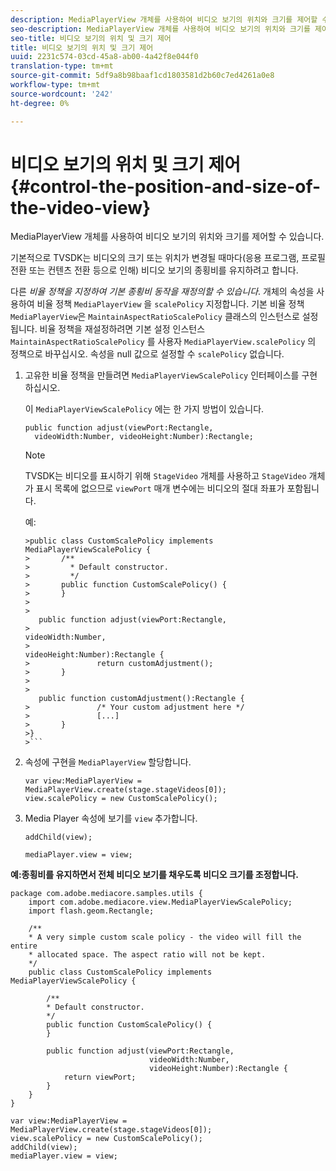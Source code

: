 ```yaml
---
description: MediaPlayerView 개체를 사용하여 비디오 보기의 위치와 크기를 제어할 수 있습니다.
seo-description: MediaPlayerView 개체를 사용하여 비디오 보기의 위치와 크기를 제어할 수 있습니다.
seo-title: 비디오 보기의 위치 및 크기 제어
title: 비디오 보기의 위치 및 크기 제어
uuid: 2231c574-03cd-45a8-ab00-4a42f8e044f0
translation-type: tm+mt
source-git-commit: 5df9a8b98baaf1cd1803581d2b60c7ed4261a0e8
workflow-type: tm+mt
source-wordcount: '242'
ht-degree: 0%

---
```



# 비디오 보기의 위치 및 크기 제어{#control-the-position-and-size-of-the-video-view}

MediaPlayerView 개체를 사용하여 비디오 보기의 위치와 크기를 제어할 수 있습니다.

기본적으로 TVSDK는 비디오의 크기 또는 위치가 변경될 때마다(응용 프로그램, 프로필 전환 또는 컨텐츠 전환 등으로 인해) 비디오 보기의 종횡비를 유지하려고 합니다.

다른 *비율 정책을 지정하여 기본 종횡비 동작을 재정의할 수 있습니다*. 개체의 속성을 사용하여 비율 정책 `MediaPlayerView` 을 `scalePolicy` 지정합니다. 기본 비율 정책 `MediaPlayerView`은 `MaintainAspectRatioScalePolicy` 클래스의 인스턴스로 설정됩니다. 비율 정책을 재설정하려면 기본 설정 인스턴스 `MaintainAspectRatioScalePolicy` 를 사용자 `MediaPlayerView.scalePolicy` 의 정책으로 바꾸십시오. 속성을 null 값으로 설정할 수 `scalePolicy` 없습니다.

1. 고유한 비율 정책을 만들려면 `MediaPlayerViewScalePolicy` 인터페이스를 구현하십시오.

   이 `MediaPlayerViewScalePolicy` 에는 한 가지 방법이 있습니다.

   ```
   public function adjust(viewPort:Rectangle, 
     videoWidth:Number, videoHeight:Number):Rectangle;
   ```

   >[!NOTE]
   >
   >TVSDK는 비디오를 표시하기 위해 `StageVideo` 개체를 사용하고 `StageVideo` 개체가 표시 목록에 없으므로 `viewPort` 매개 변수에는 비디오의 절대 좌표가 포함됩니다.
   >
   >
   >예:
   >
   >
   ```
   >public class CustomScalePolicy implements MediaPlayerViewScalePolicy { 
   >       /** 
   >         * Default constructor. 
   >         */ 
   >       public function CustomScalePolicy() { 
   >       } 
   > 
   >    
      public function adjust(viewPort:Rectangle,  
   >                                                     videoWidth:Number,  
   >                                                     videoHeight:Number):Rectangle { 
   >               return customAdjustment(); 
   >       } 
   > 
   >    
      public function customAdjustment():Rectangle { 
   >               /* Your custom adjustment here */ 
   >               [...] 
   >       } 
   >}
   >```

1. 속성에 구현을 `MediaPlayerView` 할당합니다.

   ```
   var view:MediaPlayerView = MediaPlayerView.create(stage.stageVideos[0]); 
   view.scalePolicy = new CustomScalePolicy();
   ```

1. Media Player 속성에 보기를 `view` 추가합니다.

   ```
   addChild(view); 
   
   mediaPlayer.view = view;
   ```

<!--<a id="example_7B08ECCDA17B4DD191FC672BD1F4C850"></a>-->

**예:종횡비를 유지하면서 전체 비디오 보기를 채우도록 비디오 크기를 조정합니다.**

```
package com.adobe.mediacore.samples.utils { 
    import com.adobe.mediacore.view.MediaPlayerViewScalePolicy; 
    import flash.geom.Rectangle; 
 
    /** 
    * A very simple custom scale policy - the video will fill the entire 
    * allocated space. The aspect ratio will not be kept. 
    */ 
    public class CustomScalePolicy implements MediaPlayerViewScalePolicy { 
 
        /** 
        * Default constructor. 
        */ 
        public function CustomScalePolicy() { 
        } 
 
        public function adjust(viewPort:Rectangle, 
                               videoWidth:Number,  
                               videoHeight:Number):Rectangle { 
            return viewPort; 
        } 
    } 
} 
 
var view:MediaPlayerView = MediaPlayerView.create(stage.stageVideos[0]); 
view.scalePolicy = new CustomScalePolicy(); 
addChild(view); 
mediaPlayer.view = view;
```

